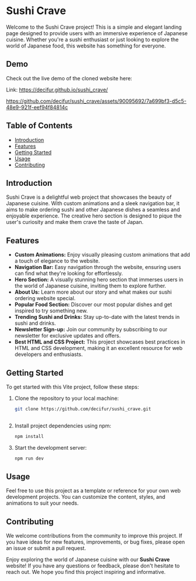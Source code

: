# Sushi Crave

Welcome to the Sushi Crave project! This is a simple and elegant landing page designed to provide users with an immersive experience of Japanese cuisine. Whether you're a sushi enthusiast or just looking to explore the world of Japanese food, this website has something for everyone.

## Demo
Check out the live demo of the cloned website here:

Link: https://decifur.github.io/sushi_crave/



https://github.com/decifur/sushi_crave/assets/90095692/7a699bf3-d5c5-48e9-921f-eef94f84814c



## Table of Contents
- [Introduction](#introduction)
- [Features](#features)
- [Getting Started](#getting-started)
- [Usage](#usage)
- [Contributing](#contributing)

## Introduction

Sushi Crave is a delightful web project that showcases the beauty of Japanese cuisine. With custom animations and a sleek navigation bar, it aims to make ordering sushi and other Japanese dishes a seamless and enjoyable experience. The creative hero section is designed to pique the user's curiosity and make them crave the taste of Japan.

## Features

- **Custom Animations:** Enjoy visually pleasing custom animations that add a touch of elegance to the website.
- **Navigation Bar:** Easy navigation through the website, ensuring users can find what they're looking for effortlessly.
- **Hero Section:** A visually stunning hero section that immerses users in the world of Japanese cuisine, inviting them to explore further.
- **About Us:** Learn more about our story and what makes our sushi ordering website special.
- **Popular Food Section:** Discover our most popular dishes and get inspired to try something new.
- **Trending Sushi and Drinks:** Stay up-to-date with the latest trends in sushi and drinks.
- **Newsletter Sign-up:** Join our community by subscribing to our newsletter for exclusive updates and offers.
- **Best HTML and CSS Project:** This project showcases best practices in HTML and CSS development, making it an excellent resource for web developers and enthusiasts.

## Getting Started

To get started with this Vite project, follow these steps:

1. Clone the repository to your local machine:

   ```bash
   git clone https://github.com/decifur/sushi_crave.git
 
2. Install project dependencies using npm:

   ```bash
   npm install
   
3. Start the development server:

   ```bash
   npm run dev

## Usage

Feel free to use this project as a template or reference for your own web development projects. You can customize the content, styles, and animations to suit your needs.

## Contributing

We welcome contributions from the community to improve this project. If you have ideas for new features, improvements, or bug fixes, please open an issue or submit a pull request.

Enjoy exploring the world of Japanese cuisine with our **Sushi Crave** website! If you have any questions or feedback, please don't hesitate to reach out. We hope you find this project inspiring and informative.
